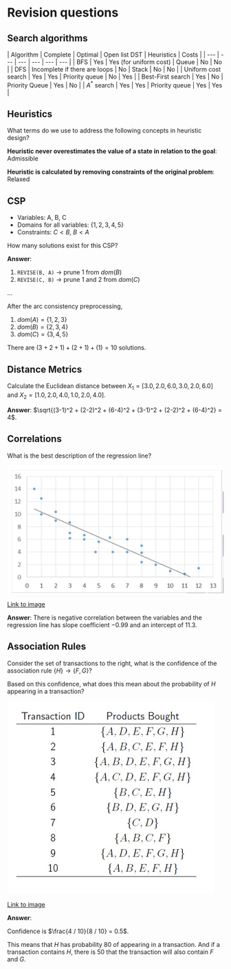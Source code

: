 # Revision questions

## Search algorithms

| Algorithm | Complete | Optimal | Open list DST | Heuristics | Costs |
| --- | --- | --- | --- | --- | --- |
| BFS | Yes | Yes (for uniform cost) | Queue | No | No |
| DFS | Incomplete if there are loops | No | Stack | No | No |
| Uniform cost search | Yes | Yes | Priority queue | No | Yes |
| Best-First search | Yes | No | Priority Queue | Yes | No |
| $A^*$ search | Yes | Yes | Priority queue | Yes | Yes |

## Heuristics 

What terms do we use to address the following concepts in heuristic design?

**Heuristic never overestimates the value of a state in relation to the goal**: Admissible

**Heuristic is calculated by removing constraints of the original problem**: Relaxed

## CSP

- Variables: A, B, C
- Domains for all variables: $\{1,2,3,4,5\}$
- Constraints: $C < B$, $B < A$

How many solutions exist for this CSP?

**Answer**:

1. `REVISE(B, A)` $\to$ prune $1$ from $dom(B)$
2. `REVISE(C, B)` $\to$ prune $1$ and $2$ from $dom(C)$

$\ldots$

After the arc consistency preprocessing, 
1. $dom(A) = \{1,2,3\}$
2. $dom(B) = \{2,3,4\}$
3. $dom(C) = \{3,4,5\}$

There are $(3+2+1) + (2+1) + (1) = 10$ solutions. 

## Distance Metrics

Calculate the Euclidean distance between $X_1 = [3.0, 2.0, 6.0, 3.0, 2.0, 6.0]$ and $X_2 = [1.0, 2.0, 4.0, 1.0, 2.0, 4.0]$. 

**Answer**: $\sqrt{(3-1)^2 + (2-2)^2 + (6-4)^2 + (3-1)^2 + (2-2)^2 + (6-4)^2} = 4$.

## Correlations

What is the best description of the regression line?

![Figure 1](figure/tut9-ex1.png)

[Link to image](figure/tut9-ex1.png)

**Answer**: There is negative correlation between the variables and the regression line has slope coefficient $-0.99$ and an intercept of $11.3$. 

## Association Rules

Consider the set of transactions to the right, what is the confidence of the association rule $\{H\} \to \{F, G\}$?

Based on this confidence, what does this mean about the probability of $H$ appearing in a transaction?

![Figure 2](figure/tut9-ex2.png)

[Link to image](figure/tut9-ex2.png)

**Answer**:

Confidence is $\frac{4 / 10}{8 / 10} = 0.5$. 

This means that $H$ has probability $80 %$ of appearing in a transaction. And if a transaction contains $H$, there is $50 %$ that the transaction will also contain $F$ and $G$. 